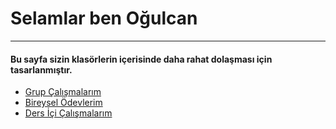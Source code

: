 <h1>Selamlar ben Oğulcan</h1>
<hr/>
<h4>Bu sayfa sizin klasörlerin içerisinde daha rahat dolaşması için tasarlanmıştır.</h4>
<ul>
    <li> <a href="./grup-calismalarim"> Grup Çalışmalarım</a></li>
    <li> <a href="./bireysel-odevlerim"> Bireysel Ödevlerim</a> </li>
    <li> <a href="./ders-ici-calismalarım"> Ders İçi Çalışmalarım</a> </li>
</ul>
